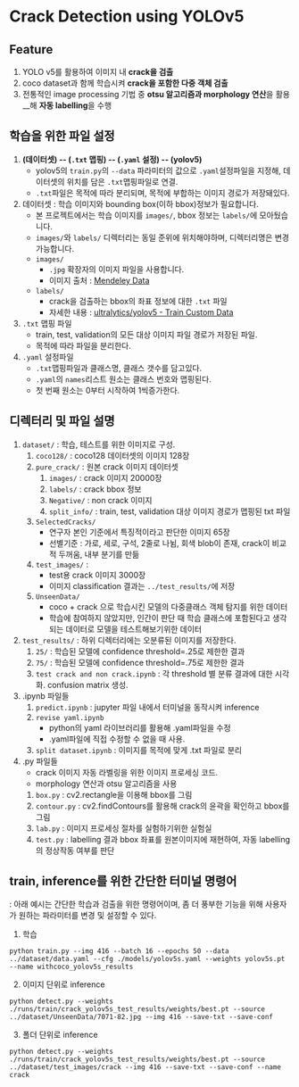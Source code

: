 # Crack Detection using YOLOv5 

## Feature
1. YOLO v5를 활용하여 이미지 내 __crack을 검출__
2. coco dataset과 함께 학습시켜 __crack을 포함한 다중 객체 검출__
2. 전통적인 image processing 기법 중 **otsu 알고리즘과 morphology 연산**을 활용__해 **자동 labelling**을 수행

## 학습을 위한 파일 설정
1. __(데이터셋) -- (`.txt` 맵핑) -- (`.yaml` 설정) -- (yolov5)__
    * yolov5의 `train.py`의 `--data` 파라미터의 값으로 `.yaml`설정파일을 지정해, 데이터셋의 위치를 담은 `.txt`맵핑파일로 연결.
    * `.txt`파일은 목적에 따라 분리되며, 목적에 부합하는 이미지 경로가 저장돼있다.
2. 데이터셋 : 학습 이미지와 bounding box(이하 bbox)정보가 필요합니다.
    * 본 프로젝트에서는 학습 이미지를 `images/`, bbox 정보는 `labels/`에 모아뒀습니다.
    * `images/`와 `labels/` 디렉터리는 동일 준위에 위치해야하며, 디렉터리명은 변경가능합니다.
    * `images/`
        * `.jpg` 확장자의 이미지 파일을 사용합니다.
        * 이미지 출처 : [Mendeley Data](https://data.mendeley.com/datasets/5y9wdsg2zt/2) 
    * `labels/`
        * crack을 검출하는 bbox의 좌표 정보에 대한 `.txt` 파일
        * 자세한 내용 : [ultralytics/yolov5 - Train Custom Data](https://github.com/ultralytics/yolov5/wiki/Train-Custom-Data)
3. `.txt` 맵핑 파일
    * train, test, validation의 모든 대상 이미지 파일 경로가 저장된 파일.
    * 목적에 따라 파일을 분리한다.
4. `.yaml` 설정파일
    * `.txt`맵핑파일과 클래스명, 클래스 갯수를 담고있다.
    * `.yaml`의 `names`리스트 원소는 클래스 번호와 맵핑된다.
    * 첫 번째 원소는 0부터 시작하여 1씩증가한다.

## 디렉터리 및 파일 설명
1. `dataset/` : 학습, 테스트를 위한 이미지로 구성.
    1. `coco128/` : coco128 데이터셋의 이미지 128장
    2. `pure_crack/` : 원본 crack 이미지 데이터셋
        1. `images/` : crack 이미지 20000장
        2. `labels/` : crack bbox 정보
        3. `Negative/` : non crack 이미지
        4. `split_info/` : train, test, validation 대상 이미지 경로가 맵핑된 txt 파일
    3. `SelectedCracks/`
        * 연구자 본인 기준에서 특징적이라고 판단한 이미지 65장
        * 선별기준 : 가로, 세로, 구석, 2줄로 나뉨,  회색 blob이 존재, crack이 비교적 두꺼움, 내부 분기를 만듦
    4. `test_images/` : 
        * test용 crack 이미지 3000장
        * 이미지 classification 결과는 `../test_results/`에 저장
    5. `UnseenData/`
        * coco + crack 으로 학습시킨 모델의 다중클래스 객체 탐지를 위한 데이터
        * 학습에 참여하지 않았지만, 인간이 판단 때 학습 클래스에 포함된다고 생각되는 데이터로 모델을 테스트해보기위한 데이터
2. `test_results/` : 하위 디렉터리에는 오분류된 이미지를 저장한다.
    1. `25/` : 학습된 모델에 confidence threshold=.25로 제한한 결과
    2. `75/` : 학습된 모델에 confidence threshold=.75로 제한한 결과
    3. `test crack and non crack.ipynb` : 각 threshold 별 분류 결과에 대한 시각화. confusion matrix 생성.
3. .ipynb 파일들
    1. `predict.ipynb` : jupyter 파일 내에서 터미널을 동작시켜 inference
    2. `revise yaml.ipynb`
        * python의 yaml 라이브러리를 활용해 .yaml파일을 수정
        * .yaml파일에 직접 수정할 수 없을 때 사용.
    3. `split dataset.ipynb` : 이미지를 목적에 맞게 .txt 파일로 분리
4. .py 파일들
    * crack 이미지 자동 라벨링을 위한 이미지 프로세싱 코드.
    * morphology 연산과 otsu 알고리즘을 사용
    1. `box.py` : cv2.rectangle을 이용해 bbox를 그림
    2. `contour.py` : cv2.findContours를 활용해 crack의 윤곽을 확인하고 bbox를 그림
    3. `lab.py` : 이미지 프로세싱 절차를 실험하기위한 실험실
    4. `test.py` : labelling 결과 bbox 좌표를 원본이미지에 재현하여, 자동 labelling의 정상작동 여부를 판단
        
## train, inference를 위한 간단한 터미널 명령어
: 아래 예시는 간단한 학습과 검출을 위한 명령어이며, 좀 더 풍부한 기능을 위해 사용자가 원하는 파라미터를 변경 및 설정할 수 있다.
1. 학습
```
python train.py --img 416 --batch 16 --epochs 50 --data ../dataset/data.yaml --cfg ./models/yolov5s.yaml --weights yolov5s.pt --name withcoco_yolov5s_results
```
2. 이미지 단위로 inference
```
python detect.py --weights ./runs/train/crack_yolov5s_test_results/weights/best.pt --source ../dataset/UnseenData/7071-82.jpg --img 416 --save-txt --save-conf
```
3. 폴더 단위로 inference 
```
python detect.py --weights ./runs/train/crack_yolov5s_test_results/weights/best.pt --source ../dataset/test_images/crack --img 416 --save-txt --save-conf --name crack
```
